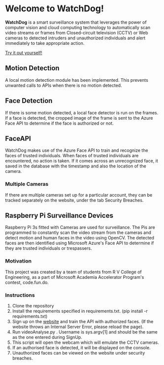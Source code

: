 # Welcome to WatchDog!

**WatchDog** is a smart surveillance system that leverages the power of computer vision and cloud computing technology to automatically scan video streams or frames from Closed-circuit television (CCTV) or Web cameras to detected intruders and unauthorized individuals and alert immediately to take appropriate action.

[Try it out yourself!](http://watchdogsok.pythonanywhere.com/)

## Motion Detection 

A local motion detection module has been implemented. This prevents unwanted calls to APIs when there is no motion detected. 

## Face Detection 

If there is some motion detected, a local face detector is run on the frames. If a face is detected, the cropped image of the frame is sent to the Azure Face API to determine if the face is authorized or not. 

## FaceAPI
WatchDog makes use of the Azure Face API to train and recognize the faces of trusted individuals. When faces of trusted individuals are encountered, no action is taken. If it comes across an unrecognized face, it saved in the database with the timestamp and also the location of the camera.  

### Multiple Cameras 

If there are multiple cameras set up for a particular account, they can be tracked separately on the website, under the tab Security Breaches. 


## Raspberry Pi Surveillance Devices
Raspberry Pi 3s fitted with Cameras are used for surveillance. The Pis are programmed to constantly scan the video stream from the cameras and detect motion and human faces in the video using OpenCV. The detected faces are then identified using Microsoft Azure's Face API to determine if they are trusted individuals or trespassers.

### Motivation
This project was created by a team of students from R V College of Engineering, as a part of Microsoft Academia Accelerator Program's contest, code.fun.do.

### Instructions
1. Clone the repository 
2. Install the requirements specified in requirements.txt. (pip install -r requirements.txt)
3. Sign up on the [website](http://watchdogsok.pythonanywhere.com/) and train the API with authorized faces. (If the website throws an Internal Server Error, please reload the page). 
4. Run videoAnalyse.py <username>. Username is sys.argv[1] and should be the same as the one entered during SignUp.
5. This script will open the webcam which will emulate the CCTV cameras.
6. If an authorised face is detected, it will be displayed on the console.
7. Unauthorized faces can be viewed on the website under security breaches.
